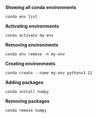 
**Showing all conda environments**
```shell
conda env list
```

**Activating environments**
```shell
conda activate my-env
```

**Removing environments**
```shell
conda env remove -n my-env
```

**Creating environments**
```shell
conda create --name my-env python=3.12
```

**Adding packages**
```shell
conda install numpy
```

**Removing packages**
```shell
conda remove numpy
```

